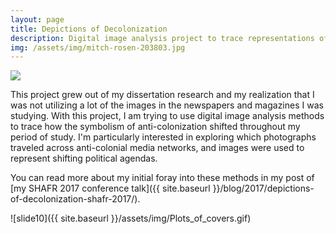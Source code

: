 ```yaml
---
layout: page
title: Depictions of Decolonization
description: Digital image analysis project to trace representations of anti-colonialism, 2017-Present
img: /assets/img/mitch-rosen-203803.jpg
---
```


<img src="{{ site.baseurl }}/assets/img/median_v_brightness_full.jpg" id="project_img" />

This project grew out of my dissertation research and my realization that I was not utilizing a lot of the images in the newspapers and magazines I was studying. With this project, I am trying to use digital image analysis methods to trace how the symbolism of anti-colonization shifted throughout my period of study. I'm particularly interested in exploring which photographs traveled across anti-colonial media networks, and images were used to represent shifting political agendas. 

You can read more about my initial foray into these methods in my post of [my SHAFR 2017 conference talk]({{ site.baseurl }}/blog/2017/depictions-of-decolonization-shafr-2017/).


![slide10]({{ site.baseurl }}/assets/img/Plots_of_covers.gif)